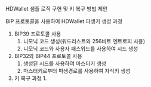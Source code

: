 HDWallet 샘플 로직 구현 및 키 복구 방법 제안

BIP 프로토콜을 사용하여 HDWallet 파생키 생성 과정
1. BIP39 프로토콜 사용
   1. 니모닉 코드 생성(워드리스트와 256비트 엔트로피 사용)
   2. 니모닉 코드와 사용자 패스워드를 사용하여 시드 생성
2. BIP32와 BIP44 프로토콜 사용
   1. 생성된 시드를 사용하여 마스터키 생성
   2. 마스터키로부터 파생경로를 사용하여 자식키 생성 
3. 키 복구 과정
   1. 